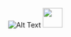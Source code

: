 

![Alt Text](https://github.com/selenalee123/DuoLingo/blob/main/assets/demo/mutliple%20choice.gif)
<img src="https://github.com/selenalee123/DuoLingo/blob/main/assets/demo/mutliple%20choice.gif)](https://github.com/selenalee123/DuoLingo" width="40" height="40" />
